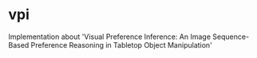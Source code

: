 # vpi
Implementation about 'Visual Preference Inference: An Image Sequence-Based Preference Reasoning in Tabletop Object Manipulation'